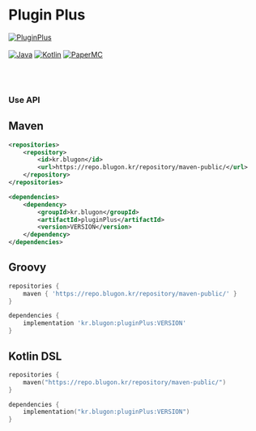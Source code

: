 # Plugin Plus

[![PluginPlus](https://img.shields.io/badge/pluginPlus-1.1.5-blue.svg)]()
<br><br>
[![Java](https://img.shields.io/badge/Java-17-FF7700.svg?logo=java)]()
[![Kotlin](https://img.shields.io/badge/Kotlin-1.9.22-186FCC.svg?logo=kotlin)]()
[![PaperMC](https://img.shields.io/badge/PaperMC-1.20-222222.svg)]()


<br>
<br>

### Use API


## Maven
```xml
<repositories>
    <repository>
        <id>kr.blugon</id>
        <url>https://repo.blugon.kr/repository/maven-public/</url>
    </repository>
</repositories>

<dependencies>
    <dependency>
        <groupId>kr.blugon</groupId>
        <artifactId>pluginPlus</artifactId>
        <version>VERSION</version>
    </dependency>
</dependencies>
```


## Groovy
```groovy
repositories {
    maven { 'https://repo.blugon.kr/repository/maven-public/' }
}

dependencies {
    implementation 'kr.blugon:pluginPlus:VERSION'
}
```

## Kotlin DSL
```kotlin
repositories {
    maven("https://repo.blugon.kr/repository/maven-public/")
}

dependencies {
    implementation("kr.blugon:pluginPlus:VERSION")
}
```
